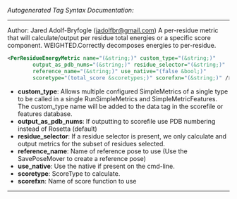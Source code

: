 <!-- THIS IS AN AUTOGENERATED FILE: Don't edit it directly, instead change the schema definition in the code itself. -->

_Autogenerated Tag Syntax Documentation:_

---
Author: Jared Adolf-Bryfogle (jadolfbr@gmail.com)
A per-residue metric that will calculate/output per residue total energies or a specific score component. WEIGHTED.Correctly decomposes energies to per-residue.

```xml
<PerResidueEnergyMetric name="(&string;)" custom_type="(&string;)"
        output_as_pdb_nums="(&string;)" residue_selector="(&string;)"
        reference_name="(&string;)" use_native="(false &bool;)"
        scoretype="(total_score &scoretypes;)" scorefxn="(&string;)" />
```

-   **custom_type**: Allows multiple configured SimpleMetrics of a single type to be called in a single RunSimpleMetrics and SimpleMetricFeatures. 
 The custom_type name will be added to the data tag in the scorefile or features database.
-   **output_as_pdb_nums**: If outputting to scorefile use PDB numbering instead of Rosetta (default)
-   **residue_selector**: If a residue selector is present, we only calculate and output metrics for the subset of residues selected.
-   **reference_name**: Name of reference pose to use (Use the SavePoseMover to create a reference pose)
-   **use_native**: Use the native if present on the cmd-line.
-   **scoretype**: ScoreType to calculate.
-   **scorefxn**: Name of score function to use

---
